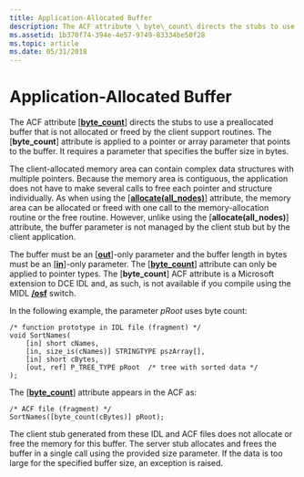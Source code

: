 ```yaml
---
title: Application-Allocated Buffer
description: The ACF attribute \ byte\_count\ directs the stubs to use a preallocated buffer that is not allocated or freed by the client support routines.
ms.assetid: 1b370f74-394e-4e57-9749-83334be50f28
ms.topic: article
ms.date: 05/31/2018
---
```


# Application-Allocated Buffer

The ACF attribute \[[**byte\_count**](/windows/desktop/Midl/byte-count)\] directs the stubs to use a preallocated buffer that is not allocated or freed by the client support routines. The \[**byte\_count**\] attribute is applied to a pointer or array parameter that points to the buffer. It requires a parameter that specifies the buffer size in bytes.

The client-allocated memory area can contain complex data structures with multiple pointers. Because the memory area is contiguous, the application does not have to make several calls to free each pointer and structure individually. As when using the \[[**allocate(all\_nodes)**](/windows/desktop/Midl/allocate)\] attribute, the memory area can be allocated or freed with one call to the memory-allocation routine or the free routine. However, unlike using the \[**allocate(all\_nodes)**\] attribute, the buffer parameter is not managed by the client stub but by the client application.

The buffer must be an \[[**out**](/windows/desktop/Midl/out-idl)\]-only parameter and the buffer length in bytes must be an \[[**in**](/windows/desktop/Midl/in)\]-only parameter. The \[[**byte\_count**](/windows/desktop/Midl/byte-count)\] attribute can only be applied to pointer types. The \[**byte\_count**\] ACF attribute is a Microsoft extension to DCE IDL and, as such, is not available if you compile using the MIDL [**/osf**](/windows/desktop/Midl/-osf) switch.

In the following example, the parameter *pRoot* uses byte count:

``` syntax
/* function prototype in IDL file (fragment) */
void SortNames(
    [in] short cNames,
    [in, size_is(cNames)] STRINGTYPE pszArray[],
    [in] short cBytes,
    [out, ref] P_TREE_TYPE pRoot  /* tree with sorted data */
);
```

The \[[**byte\_count**](/windows/desktop/Midl/byte-count)\] attribute appears in the ACF as:

``` syntax
/* ACF file (fragment) */
SortNames([byte_count(cBytes)] pRoot);
```

The client stub generated from these IDL and ACF files does not allocate or free the memory for this buffer. The server stub allocates and frees the buffer in a single call using the provided size parameter. If the data is too large for the specified buffer size, an exception is raised.

 

 